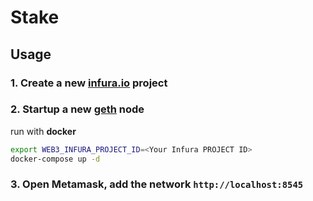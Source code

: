 # Stake

## Usage

### 1. Create a new [infura.io](infura.io) project

### 2. Startup a new [geth](https://geth.ethereum.org/) node

run with **docker**

```sh
export WEB3_INFURA_PROJECT_ID=<Your Infura PROJECT ID>
docker-compose up -d
```

### 3. Open Metamask, add the network `http://localhost:8545`
